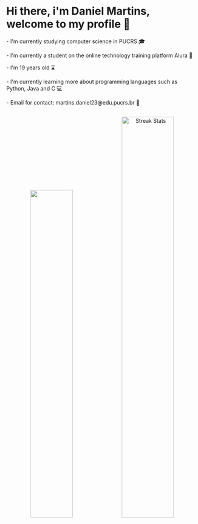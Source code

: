 <h1> Hi there, i'm Daniel Martins, welcome to my profile 👋 </h1>

<p> - I'm currently studying computer science in PUCRS 🎓 </p>
<p> - I'm currently a student on the online technology training platform Alura 📕 </p>
<p> - I'm 19 years old ⌛ </p>
<p> - I'm currently learning more about programming languages ​​such as Python, Java and C 💻 </p>
<p> - Email for contact: martins.daniel23@edu.pucrs.br 📧 </p>

<h2> </h2>
<div align= "center">
  <img width= "47%"src="https://github-readme-stats.vercel.app/api/top-langs?username=Daniel-C-Martins&hide_title=false&layout=compact&card_width=320&langs_count=12&theme=onedark&hide_border=true&order=2"/>
  <img width="52%" alt="Streak Stats" src="https://github-readme-streak-stats.herokuapp.com/?user=Daniel-C-Martins&theme=onedark&hide_border=true"/>
</div>




